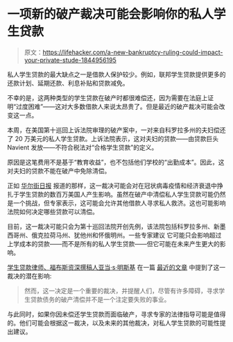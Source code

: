 # 一项新的破产裁决可能会影响你的私人学生贷款

> 原文：<https://lifehacker.com/a-new-bankruptcy-ruling-could-impact-your-private-stude-1844956195>

私人学生贷款的最大缺点之一是借款人保护较少。例如，联邦学生贷款提供更多的还款计划、延期还款、利息补贴和贷款减免。



不幸的是，这两种类型的学生贷款在破产时都很难偿还，因为需要在法庭上证明“过度困难”——这对大多数借款人来说太昂贵了。但是最近的破产裁决可能会改变这一点。

本周，在美国第十巡回上诉法院审理的破产案中，一对来自科罗拉多州的夫妇偿还了 20 万美元的私人学生贷款。上诉法院表示，这对夫妇的贷款——由贷款巨头 Navient 发放——不符合税法对“合格学生贷款”的定义。

原因是这笔费用不是基于“教育收益”，也不包括他们学校的“出勤成本”。因此，这对夫妇的贷款不能在破产中免除清偿。

正如 [华尔街日报](https://www.wsj.com/articles/appeals-court-weakens-bankruptcy-protections-for-private-student-loans-11598993841) 报道的那样，这一裁决可能会对在冠状病毒疫情和经济衰退中挣扎于学生贷款的数百万美国人产生影响。虽然在破产中清偿私人学生贷款可能仍然是一个挑战，但专家表示，这可能会允许其他借款人寻求私人救济。这也可能影响法院如何决定哪些贷款可以清偿。

目前，这一裁决可能只会为第十巡回法院开创先例，该法院包括科罗拉多州、新墨西哥州、俄克拉荷马州、犹他州和怀俄明州。一些专家建议 它可能只会影响超过上学成本的贷款——而不是所有的私人学生贷款——但它可能在未来产生更大的影响。

[学生贷款律师、福布斯资深撰稿人亚当·s·明斯基](https://www.forbes.com/sites/adamminsky) 在一篇 [最近的文章](https://www.forbes.com/sites/adamminsky/2020/09/02/court-allows-bankruptcy-discharge-of-200000-in-student-loans/#1e3f0ba734fd) 中提到了这一裁决的潜在影响:

> 然而，这一决定是一个重要的裁决，并提醒人们，尽管有许多障碍，寻求学生贷款债务的破产清偿并不是一个注定要失败的事业。

与此同时，如果你因未偿还学生贷款而面临破产，寻求专家的法律指导可能是值得的。他们可能会根据这一裁决，以及未来的其他裁决，对私人学生贷款的可能性提出建议。
